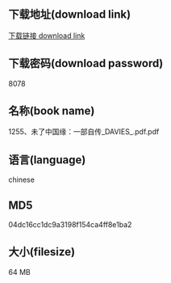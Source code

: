 ## 下载地址(download link)
[下载链接 download link](https://voluble-croquembouche-d321dc.netlify.app/?s=1255%E3%80%81%E6%9C%AA%E4%BA%86%E4%B8%AD%E5%9B%BD%E7%BC%98%EF%BC%9A%E4%B8%80%E9%83%A8%E8%87%AA%E4%BC%A0_DAVIES_.pdf)

## 下载密码(download password)
8078

## 名称(book name)
1255、未了中国缘：一部自传_DAVIES_.pdf.pdf

## 语言(language)
chinese

## MD5
04dc16cc1dc9a3198f154ca4ff8e1ba2

## 大小(filesize)
64 MB
